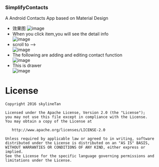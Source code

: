 ### SimplifyContacts
A Android Contacts App based on Material Design

 - 效果图
 ![image](https://raw.githubusercontent.com/skylineTan/SimplifyContacts/master/images/img1.png)                      
 - When you click item,you will see the detail info                
![image](https://raw.githubusercontent.com/skylineTan/SimplifyContacts/master/images/img4.png)              
 - scroll to -->               
![image](https://raw.githubusercontent.com/skylineTan/SimplifyContacts/master/images/img5.png)              
 - The following are adding and editing contact function           
![image](https://raw.githubusercontent.com/skylineTan/SimplifyContacts/master/images/img3.png)              
 - This is drawer          
![image](https://raw.githubusercontent.com/skylineTan/SimplifyContacts/master/images/img2.png)              

License
=======

    Copyright 2016 skylineTan

    Licensed under the Apache License, Version 2.0 (the "License");
    you may not use this file except in compliance with the License.
    You may obtain a copy of the License at

       http://www.apache.org/licenses/LICENSE-2.0

    Unless required by applicable law or agreed to in writing, software
    distributed under the License is distributed on an "AS IS" BASIS,
    WITHOUT WARRANTIES OR CONDITIONS OF ANY KIND, either express or implied.
    See the License for the specific language governing permissions and
    limitations under the License.
